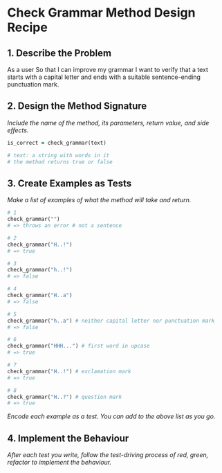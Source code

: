 # Check Grammar Method Design Recipe

## 1. Describe the Problem

As a user
So that I can improve my grammar
I want to verify that a text starts with a capital letter and ends with a suitable sentence-ending punctuation mark.

## 2. Design the Method Signature

_Include the name of the method, its parameters, return value, and side effects._

```ruby
is_correct = check_grammar(text)

# text: a string with words in it
# the method returns true or false

```

## 3. Create Examples as Tests

_Make a list of examples of what the method will take and return._

```ruby
# 1
check_grammar("") 
# => throws an error # not a sentence

# 2
check_grammar("H..!") 
# => true

# 3
check_grammar("h..!") 
# => false

# 4
check_grammar("H..a") 
# => false

# 5
check_grammar("h..a") # neither capital letter nor punctuation mark
# => false

# 6
check_grammar("HHH...") # first word in upcase
# => true

# 7
check_grammar("H..!") # exclamation mark
# => true

# 8
check_grammar("H..?") # question mark
# => true

```

_Encode each example as a test. You can add to the above list as you go._

## 4. Implement the Behaviour

_After each test you write, follow the test-driving process of red, green, refactor to implement the behaviour._

